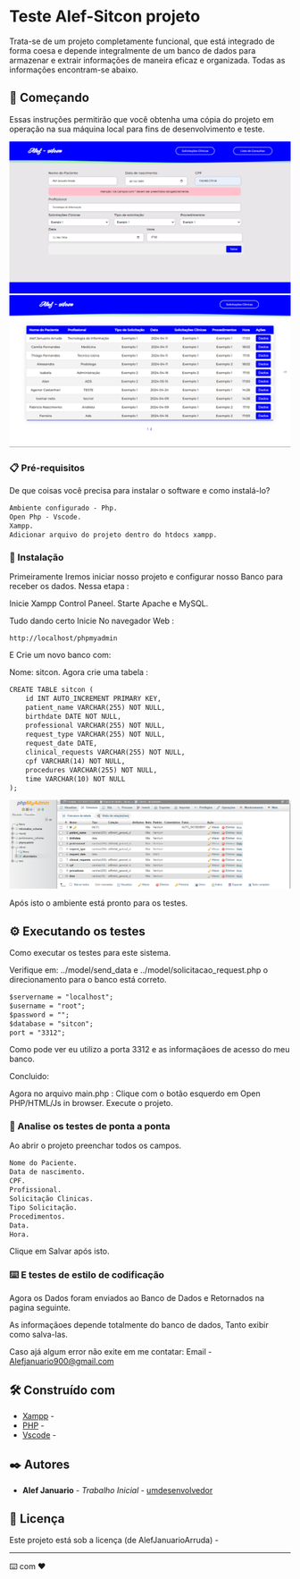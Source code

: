 # Teste Alef-Sitcon projeto

Trata-se de um projeto completamente funcional, que está integrado de forma coesa e depende integralmente de um banco de dados para armazenar e extrair informações de maneira eficaz e organizada.
Todas as informações encontram-se abaixo.

## 🚀 Começando

Essas instruções permitirão que você obtenha uma cópia do projeto em operação na sua máquina local para fins de desenvolvimento e teste.

![alt text](/projeto/assets/image.png)
![alt text](/projeto/assets/image-1.png)


### 📋 Pré-requisitos

De que coisas você precisa para instalar o software e como instalá-lo?

```
Ambiente configurado - Php.
Open Php - Vscode.
Xampp.
Adicionar arquivo do projeto dentro do htdocs xampp.
```

### 🔧 Instalação

Primeiramente Iremos iniciar nosso projeto e configurar nosso Banco para receber os dados.
Nessa etapa :

Inicie Xampp Control Paneel.
Starte Apache e MySQL.

Tudo dando certo
Inicie No navegador Web : 
```
http://localhost/phpmyadmin

```

E Crie um novo banco com:

Nome: sitcon.
Agora crie uma tabela : 
```
CREATE TABLE sitcon (
    id INT AUTO_INCREMENT PRIMARY KEY,
    patient_name VARCHAR(255) NOT NULL,
    birthdate DATE NOT NULL,
    professional VARCHAR(255) NOT NULL,
    request_type VARCHAR(255) NOT NULL,
    request_date DATE,
    clinical_requests VARCHAR(255) NOT NULL,
    cpf VARCHAR(14) NOT NULL,
    procedures VARCHAR(255) NOT NULL,
    time VARCHAR(10) NOT NULL
);

```
![phpmyadmin](/projeto/assets/image-2.png)

Após isto o ambiente está pronto para os testes.

## ⚙️ Executando os testes

Como executar os testes para este sistema.

Verifique em:
../model/send_data e ../model/solicitacao_request.php o direcionamento para o banco está correto.

```
$servername = "localhost";
$username = "root";
$password = "";
$database = "sitcon";
port = "3312";
```
Como pode ver eu utilizo a porta 3312 e as informaçãoes de acesso do meu banco.

Concluido:

Agora no arquivo main.php : 
Clique com o botão esquerdo em Open PHP/HTML/Js in browser.
Execute o projeto.

### 🔩 Analise os testes de ponta a ponta

Ao abrir o projeto preenchar todos os campos.

```
Nome do Paciente.
Data de nascimento.
CPF.
Profissional.
Solicitação Clinicas.
Tipo Solicitação. 
Procedimentos.
Data.
Hora.
```
Clique em Salvar após isto.

### ⌨️ E testes de estilo de codificação

Agora os Dados foram enviados ao Banco de Dados e Retornados na pagina seguinte.

As informaçãoes depende totalmente do banco de dados, Tanto exibir como salva-las.

Caso ajá algum error não exite em me contatar: 
Email - Alefjanuario900@gmail.com


## 🛠️ Construído com


* [Xampp](https://www.apachefriends.org/pt_br/download.html) - 
* [PHP](https://www.php.net/downloads.php) - 
* [Vscode](https://code.visualstudio.com/download) - 



## ✒️ Autores


* **Alef Januario** - *Trabalho Inicial* - [umdesenvolvedor](https://www.linkedin.com/in/alef-januario-arruda/)



## 📄 Licença

Este projeto está sob a licença (de AlefJanuarioArruda) -


---
⌨️ com ❤️ 